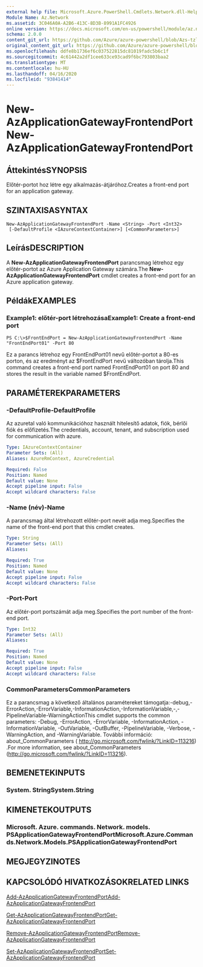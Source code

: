 ```yaml
---
external help file: Microsoft.Azure.PowerShell.Cmdlets.Network.dll-Help.xml
Module Name: Az.Network
ms.assetid: 3C046A0A-A2B6-413C-8D3B-8991A1FC4926
online version: https://docs.microsoft.com/en-us/powershell/module/az.network/new-azapplicationgatewayfrontendport
schema: 2.0.0
content_git_url: https://github.com/Azure/azure-powershell/blob/Azs-tzl/src/Network/Network/help/New-AzApplicationGatewayFrontendPort.md
original_content_git_url: https://github.com/Azure/azure-powershell/blob/Azs-tzl/src/Network/Network/help/New-AzApplicationGatewayFrontendPort.md
ms.openlocfilehash: ddfe8b1736ef6c037522815dc81019fadc5b6c1f
ms.sourcegitcommit: 4c61442a2df1cee633ce93cad9f6bc793803baa2
ms.translationtype: MT
ms.contentlocale: hu-HU
ms.lasthandoff: 04/16/2020
ms.locfileid: "93841414"
---
```

# <span data-ttu-id="cf231-101">New-AzApplicationGatewayFrontendPort</span><span class="sxs-lookup"><span data-stu-id="cf231-101">New-AzApplicationGatewayFrontendPort</span></span>

## <span data-ttu-id="cf231-102">Áttekintés</span><span class="sxs-lookup"><span data-stu-id="cf231-102">SYNOPSIS</span></span>
<span data-ttu-id="cf231-103">Előtér-portot hoz létre egy alkalmazás-átjáróhoz.</span><span class="sxs-lookup"><span data-stu-id="cf231-103">Creates a front-end port for an application gateway.</span></span>

## <span data-ttu-id="cf231-104">SZINTAXISA</span><span class="sxs-lookup"><span data-stu-id="cf231-104">SYNTAX</span></span>

```
New-AzApplicationGatewayFrontendPort -Name <String> -Port <Int32>
 [-DefaultProfile <IAzureContextContainer>] [<CommonParameters>]
```

## <span data-ttu-id="cf231-105">Leírás</span><span class="sxs-lookup"><span data-stu-id="cf231-105">DESCRIPTION</span></span>
<span data-ttu-id="cf231-106">A **New-AzApplicationGatewayFrontendPort** parancsmag létrehoz egy előtér-portot az Azure Application Gateway számára.</span><span class="sxs-lookup"><span data-stu-id="cf231-106">The **New-AzApplicationGatewayFrontendPort** cmdlet creates a front-end port for an Azure application gateway.</span></span>

## <span data-ttu-id="cf231-107">Példák</span><span class="sxs-lookup"><span data-stu-id="cf231-107">EXAMPLES</span></span>

### <span data-ttu-id="cf231-108">Example1: előtér-port létrehozása</span><span class="sxs-lookup"><span data-stu-id="cf231-108">Example1: Create a front-end port</span></span>
```
PS C:\>$FrontEndPort = New-AzApplicationGatewayFrontendPort -Name "FrontEndPort01" -Port 80
```

<span data-ttu-id="cf231-109">Ez a parancs létrehoz egy FrontEndPort01 nevű előtér-portot a 80-es porton, és az eredményt az $FrontEndPort nevű változóban tárolja.</span><span class="sxs-lookup"><span data-stu-id="cf231-109">This command creates a front-end port named FrontEndPort01 on port 80 and stores the result in the variable named $FrontEndPort.</span></span>

## <span data-ttu-id="cf231-110">PARAMÉTEREK</span><span class="sxs-lookup"><span data-stu-id="cf231-110">PARAMETERS</span></span>

### <span data-ttu-id="cf231-111">-DefaultProfile</span><span class="sxs-lookup"><span data-stu-id="cf231-111">-DefaultProfile</span></span>
<span data-ttu-id="cf231-112">Az azuretal való kommunikációhoz használt hitelesítő adatok, fiók, bérlői fiók és előfizetés.</span><span class="sxs-lookup"><span data-stu-id="cf231-112">The credentials, account, tenant, and subscription used for communication with azure.</span></span>

```yaml
Type: IAzureContextContainer
Parameter Sets: (All)
Aliases: AzureRmContext, AzureCredential

Required: False
Position: Named
Default value: None
Accept pipeline input: False
Accept wildcard characters: False
```

### <span data-ttu-id="cf231-113">-Name (név)</span><span class="sxs-lookup"><span data-stu-id="cf231-113">-Name</span></span>
<span data-ttu-id="cf231-114">A parancsmag által létrehozott előtér-port nevét adja meg.</span><span class="sxs-lookup"><span data-stu-id="cf231-114">Specifies the name of the front-end port that this cmdlet creates.</span></span>

```yaml
Type: String
Parameter Sets: (All)
Aliases: 

Required: True
Position: Named
Default value: None
Accept pipeline input: False
Accept wildcard characters: False
```

### <span data-ttu-id="cf231-115">-Port</span><span class="sxs-lookup"><span data-stu-id="cf231-115">-Port</span></span>
<span data-ttu-id="cf231-116">Az előtér-port portszámát adja meg.</span><span class="sxs-lookup"><span data-stu-id="cf231-116">Specifies the port number of the front-end port.</span></span>

```yaml
Type: Int32
Parameter Sets: (All)
Aliases: 

Required: True
Position: Named
Default value: None
Accept pipeline input: False
Accept wildcard characters: False
```

### <span data-ttu-id="cf231-117">CommonParameters</span><span class="sxs-lookup"><span data-stu-id="cf231-117">CommonParameters</span></span>
<span data-ttu-id="cf231-118">Ez a parancsmag a következő általános paramétereket támogatja:-debug,-ErrorAction,-ErrorVariable,-InformationAction,-InformationVariable,-,-PipelineVariable-WarningAction</span><span class="sxs-lookup"><span data-stu-id="cf231-118">This cmdlet supports the common parameters: -Debug, -ErrorAction, -ErrorVariable, -InformationAction, -InformationVariable, -OutVariable, -OutBuffer, -PipelineVariable, -Verbose, -WarningAction, and -WarningVariable.</span></span> <span data-ttu-id="cf231-119">További információ: about_CommonParameters ( http://go.microsoft.com/fwlink/?LinkID=113216) .</span><span class="sxs-lookup"><span data-stu-id="cf231-119">For more information, see about_CommonParameters (http://go.microsoft.com/fwlink/?LinkID=113216).</span></span>

## <span data-ttu-id="cf231-120">BEMENETEK</span><span class="sxs-lookup"><span data-stu-id="cf231-120">INPUTS</span></span>

### <span data-ttu-id="cf231-121">System. String</span><span class="sxs-lookup"><span data-stu-id="cf231-121">System.String</span></span>

## <span data-ttu-id="cf231-122">KIMENETEK</span><span class="sxs-lookup"><span data-stu-id="cf231-122">OUTPUTS</span></span>

### <span data-ttu-id="cf231-123">Microsoft. Azure. commands. Network. models. PSApplicationGatewayFrontendPort</span><span class="sxs-lookup"><span data-stu-id="cf231-123">Microsoft.Azure.Commands.Network.Models.PSApplicationGatewayFrontendPort</span></span>

## <span data-ttu-id="cf231-124">MEGJEGYZI</span><span class="sxs-lookup"><span data-stu-id="cf231-124">NOTES</span></span>

## <span data-ttu-id="cf231-125">KAPCSOLÓDÓ HIVATKOZÁSOK</span><span class="sxs-lookup"><span data-stu-id="cf231-125">RELATED LINKS</span></span>

[<span data-ttu-id="cf231-126">Add-AzApplicationGatewayFrontendPort</span><span class="sxs-lookup"><span data-stu-id="cf231-126">Add-AzApplicationGatewayFrontendPort</span></span>](./Add-AzApplicationGatewayFrontendPort.md)

[<span data-ttu-id="cf231-127">Get-AzApplicationGatewayFrontendPort</span><span class="sxs-lookup"><span data-stu-id="cf231-127">Get-AzApplicationGatewayFrontendPort</span></span>](./Get-AzApplicationGatewayFrontendPort.md)

[<span data-ttu-id="cf231-128">Remove-AzApplicationGatewayFrontendPort</span><span class="sxs-lookup"><span data-stu-id="cf231-128">Remove-AzApplicationGatewayFrontendPort</span></span>](./Remove-AzApplicationGatewayFrontendPort.md)

[<span data-ttu-id="cf231-129">Set-AzApplicationGatewayFrontendPort</span><span class="sxs-lookup"><span data-stu-id="cf231-129">Set-AzApplicationGatewayFrontendPort</span></span>](./Set-AzApplicationGatewayFrontendPort.md)


